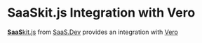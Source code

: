 
# **SaaS**kit.js Integration with Vero

[**SaaS**kit.js](https://saaskit.js.org) from [SaaS.Dev](https://saas.dev) provides an integration with [Vero](https://saaskit.js.org/integrations/vero)
